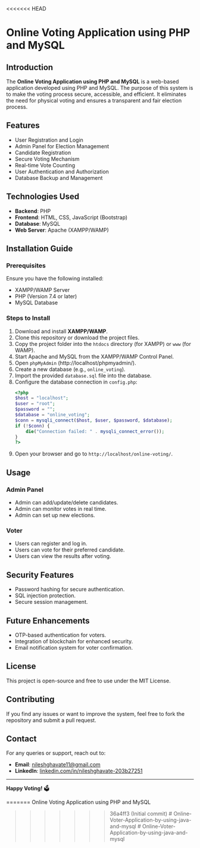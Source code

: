 <<<<<<< HEAD
# Online Voting Application using PHP and MySQL

## Introduction
The **Online Voting Application using PHP and MySQL** is a web-based application developed using PHP and MySQL. The purpose of this system is to make the voting process secure, accessible, and efficient. It eliminates the need for physical voting and ensures a transparent and fair election process.

## Features
- User Registration and Login
- Admin Panel for Election Management
- Candidate Registration
- Secure Voting Mechanism
- Real-time Vote Counting
- User Authentication and Authorization
- Database Backup and Management

## Technologies Used
- **Backend**: PHP
- **Frontend**: HTML, CSS, JavaScript (Bootstrap)
- **Database**: MySQL
- **Web Server**: Apache (XAMPP/WAMP)

## Installation Guide
### Prerequisites
Ensure you have the following installed:
- XAMPP/WAMP Server
- PHP (Version 7.4 or later)
- MySQL Database

### Steps to Install
1. Download and install **XAMPP/WAMP**.
2. Clone this repository or download the project files.
3. Copy the project folder into the `htdocs` directory (for XAMPP) or `www` (for WAMP).
4. Start Apache and MySQL from the XAMPP/WAMP Control Panel.
5. Open `phpMyAdmin` (http://localhost/phpmyadmin/).
6. Create a new database (e.g., `online_voting`).
7. Import the provided `database.sql` file into the database.
8. Configure the database connection in `config.php`:
   ```php
   <?php
   $host = "localhost";
   $user = "root";
   $password = "";
   $database = "online_voting";
   $conn = mysqli_connect($host, $user, $password, $database);
   if (!$conn) {
       die("Connection failed: " . mysqli_connect_error());
   }
   ?>
   ```
9. Open your browser and go to `http://localhost/online-voting/`.

## Usage
### Admin Panel
- Admin can add/update/delete candidates.
- Admin can monitor votes in real time.
- Admin can set up new elections.

### Voter
- Users can register and log in.
- Users can vote for their preferred candidate.
- Users can view the results after voting.

## Security Features
- Password hashing for secure authentication.
- SQL injection protection.
- Secure session management.

## Future Enhancements
- OTP-based authentication for voters.
- Integration of blockchain for enhanced security.
- Email notification system for voter confirmation.

## License
This project is open-source and free to use under the MIT License.

## Contributing
If you find any issues or want to improve the system, feel free to fork the repository and submit a pull request.

## Contact
For any queries or support, reach out to:
- **Email**: nileshghavate11@gmail.com
- **LinkedIn**: [linkedin.com/in/nileshghavate-203b27251](https://linkedin.com/in/nileshghavate-203b27251)

---

**Happy Voting!** 🗳️

=======
Online Voting Application using PHP and MySQL
>>>>>>> 36a4ff3 (Initial commit)
#   O n l i n e - V o t e r - A p p l i c a t i o n - b y - u s i n g - j a v a - a n d - m y s q l  
 #   O n l i n e - V o t e r - A p p l i c a t i o n - b y - u s i n g - j a v a - a n d - m y s q l  
 